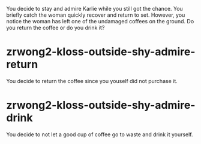 You decide to stay and admire Karlie while you still got the chance. You briefly catch the woman quickly recover and return to set. However, you notice the woman has left one of the undamaged coffees on the ground. Do you return the coffee or do you drink it?
# zrwong2-kloss-outside-shy-admire-return
You decide to return the coffee since you youself did not purchase it.
# zrwong2-kloss-outside-shy-admire-drink
You decide to not let a good cup of coffee go to waste and drink it yourself.
